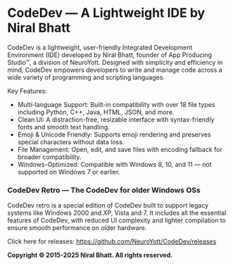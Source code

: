 # CodeDev — A Lightweight IDE by Niral Bhatt
CodeDev is a lightweight, user-friendly Integrated Development Environment (IDE) developed by Niral Bhatt, founder of App Producing Studio™, a division of NeuroYott. Designed with simplicity and efficiency in mind, CodeDev empowers developers to write and manage code across a wide variety of programming and scripting languages.

Key Features:
- Multi-language Support: Built-in compatibility with over 18 file types including Python, C++, Java, HTML, JSON, and more.
- Clean UI: A distraction-free, resizable interface with syntax-friendly fonts and smooth text handling.
- Emoji & Unicode Friendly: Supports emoji rendering and preserves special characters without data loss.
- File Management: Open, edit, and save files with encoding fallback for broader compatibility.
- Windows-Optimized: Compatible with Windows 8, 10, and 11 — not supported on Windows 7 or earlier.

### CodeDev Retro — The CodeDev for older Windows OSs
CodeDev retro is a special edition of CodeDev built to support legacy systems like Windows 2000 and XP, Vista and 7. It includes all the essential features of CodeDev, with reduced UI complexity and lighter compilation to ensure smooth performance on older hardware.

Click here for releases: https://github.com/NeuroYott/CodeDev/releases

**Copyright © 2015-2025 Niral Bhatt. All rights reserved.**

